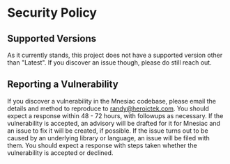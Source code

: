 # Security Policy

## Supported Versions

As it currently stands, this project does not have a supported version other than "Latest". If you discover an issue though, please do still reach out.

## Reporting a Vulnerability

If you discover a vulnerability in the Mnesiac codebase, please email the details and method to reproduce to randy@heroictek.com. You should expect a response within 48 - 72 hours, with followups as necessary. If the vulnerability is accepted, an advisory will be drafted for it for Mnesiac and an issue to fix it will be created, if possible. If the issue turns out to be caused by an underlying library or language, an issue will be filed with them. You should expect a response with steps taken whether the vulnerability is accepted or declined.
